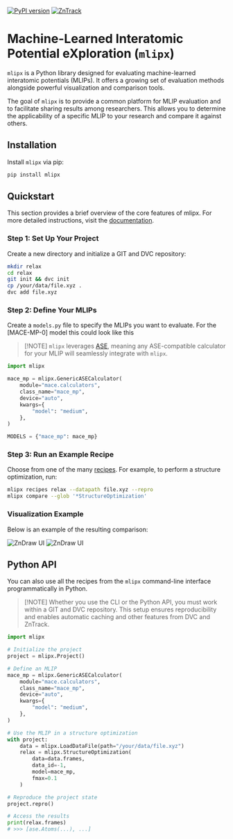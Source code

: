 [![PyPI version](https://badge.fury.io/py/mlipx.svg)](https://badge.fury.io/py/mlipx)
[![ZnTrack](https://img.shields.io/badge/Powered%20by-ZnTrack-%23007CB0)](https://zntrack.readthedocs.io/en/latest/)

# Machine-Learned Interatomic Potential eXploration (`mlipx`)

`mlipx` is a Python library designed for evaluating machine-learned interatomic
potentials (MLIPs). It offers a growing set of evaluation methods alongside
powerful visualization and comparison tools.

The goal of `mlipx` is to provide a common platform for MLIP evaluation and to
facilitate sharing results among researchers. This allows you to determine the
applicability of a specific MLIP to your research and compare it against others.

## Installation

Install `mlipx` via pip:

```bash
pip install mlipx
```

## Quickstart

This section provides a brief overview of the core features of mlipx. For more
detailed instructions, visit the [documentation](https://mlipx.readthedocs.io).

### Step 1: Set Up Your Project

Create a new directory and initialize a GIT and DVC repository:

```bash
mkdir relax
cd relax
git init && dvc init
cp /your/data/file.xyz .
dvc add file.xyz
```

### Step 2: Define Your MLIPs

Create a `models.py` file to specify the MLIPs you want to evaluate. For the
[MACE-MP-0] model this could look like this

> [!NOTE] `mlipx` leverages [ASE](https://wiki.fysik.dtu.dk/ase/index.html),
> meaning any ASE-compatible calculator for your MLIP will seamlessly integrate
> with `mlipx`.

```python
import mlipx

mace_mp = mlipx.GenericASECalculator(
    module="mace.calculators",
    class_name="mace_mp",
    device="auto",
    kwargs={
        "model": "medium",
    },
)

MODELS = {"mace_mp": mace_mp}
```

### Step 3: Run an Example Recipe

Choose from one of the many
[recipes](https://mlipx.readthedocs.io/en/latest/recipes.html). For example, to
perform a structure optimization, run:

```bash
mlipx recipes relax --datapath file.xyz --repro
mlipx compare --glob '*StructureOptimization'
```

### Visualization Example

Below is an example of the resulting comparison:

![ZnDraw UI](https://github.com/user-attachments/assets/18159cf5-613c-4779-8d52-7c5e37e2a32f#gh-dark-mode-only "ZnDraw UI")
![ZnDraw UI](https://github.com/user-attachments/assets/0d673ef4-0131-4b74-892c-0b848d0669f7#gh-light-mode-only "ZnDraw UI")

## Python API

You can also use all the recipes from the `mlipx` command-line interface
programmatically in Python.

> [!NOTE] Whether you use the CLI or the Python API, you must work within a GIT
> and DVC repository. This setup ensures reproducibility and enables automatic
> caching and other features from DVC and ZnTrack.

```python
import mlipx

# Initialize the project
project = mlipx.Project()

# Define an MLIP
mace_mp = mlipx.GenericASECalculator(
    module="mace.calculators",
    class_name="mace_mp",
    device="auto",
    kwargs={
        "model": "medium",
    },
)

# Use the MLIP in a structure optimization
with project:
    data = mlipx.LoadDataFile(path="/your/data/file.xyz")
    relax = mlipx.StructureOptimization(
        data=data.frames,
        data_id=-1,
        model=mace_mp,
        fmax=0.1
    )

# Reproduce the project state
project.repro()

# Access the results
print(relax.frames)
# >>> [ase.Atoms(...), ...]
```
